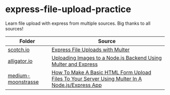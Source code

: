 # express-file-upload-practice
Learn file upload with express from multiple sources. Big thanks to all sources!

| Folder | Source |
| ------ | ------- |
| [scotch.io](https://github.com/wahyubucil/express-file-upload-practice/tree/master/scotch.io) | [Express File Uploads with Multer](https://scotch.io/tutorials/express-file-uploads-with-multer) |
| [alligator.io](https://github.com/wahyubucil/express-file-upload-practice/tree/master/alligator.io) | [Uploading Images to a Node.js Backend Using Multer and Express](https://alligator.io/nodejs/uploading-files-multer-express/) |
| [medium-moonstrasse](https://github.com/wahyubucil/express-file-upload-practice/tree/master/medium-moonstrasse) | [How To Make A Basic HTML Form Upload Files To Your Server Using Multer In A Node.js/Express App](https://medium.com/@Moonstrasse/how-to-make-a-basic-html-form-file-upload-using-multer-in-an-express-node-js-app-16dac2476610) |
